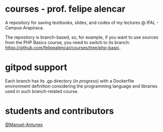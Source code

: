 # courses - prof. felipe alencar
A repository for saving textbooks, slides, and codes of my lectures @ IFAL - Campus Arapiraca.

The repository is branch-based, so, for example, if you want to use sources from the PHP Basics course, you need to switch to its branch:
https://github.com/felipealencar/courses/tree/php-basic.

# gitpod support
Each branch has its .gp directory (_in progress_) with a Dockerfile environment definition considering the programming language and libraries used in such branch-related course.

# students and contributors
[@Manuel-Antunes](https://github.com/Manuel-Antunes) 
